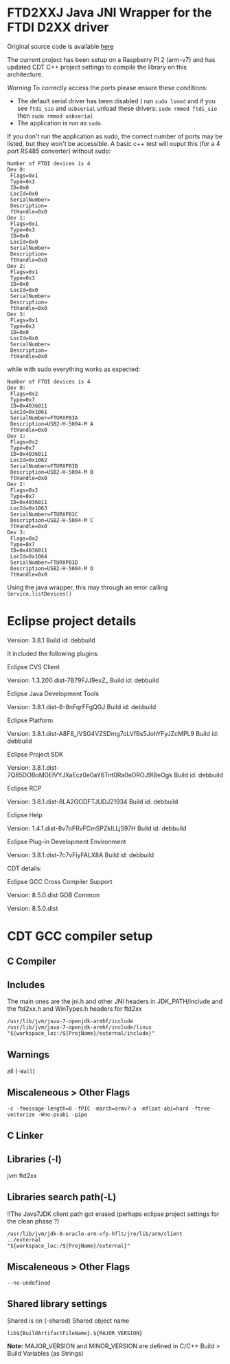 FTD2XXJ Java JNI Wrapper for the FTDI D2XX driver
=================================================

Original source code is available [here](http://sourceforge.net/projects/ftd2xxj/)

The current project has been setup on a Raspberry PI 2 (arm-v7)
and has updated CDT C++ project settings to compile the library on this architecture.

*Warning* To correctly access the ports please ensure these conditions:

* The default serial driver has been disabled ( run ```sudo lsmod``` and if you see ```ftdi_sio``` and ```usbserial``` unload these drivers: ```sudo rmmod ftdi_sio``` then ```sudo rmmod usbserial```
* The application is run as ```sudo```.

If you don't run the application as sudo, the correct number of ports may be listed, but they won't be accessible.
A basic c++ test will ouput this (for a 4 port RS485 converter) without sudo:
```
Number of FTDI devices is 4
Dev 0:
 Flags=0x1
 Type=0x3
 ID=0x0
 LocId=0x0
 SerialNumber=
 Description=
 ftHandle=0x0
Dev 1:
 Flags=0x1
 Type=0x3
 ID=0x0
 LocId=0x0
 SerialNumber=
 Description=
 ftHandle=0x0
Dev 2:
 Flags=0x1
 Type=0x3
 ID=0x0
 LocId=0x0
 SerialNumber=
 Description=
 ftHandle=0x0
Dev 3:
 Flags=0x1
 Type=0x3
 ID=0x0
 LocId=0x0
 SerialNumber=
 Description=
 ftHandle=0x0

``` 
while with sudo everything works as expected:
```
Number of FTDI devices is 4
Dev 0:
 Flags=0x2
 Type=0x7
 ID=0x4036011
 LocId=0x1061
 SerialNumber=FTURXP83A
 Description=USB2-H-5004-M A
 ftHandle=0x0
Dev 1:
 Flags=0x2
 Type=0x7
 ID=0x4036011
 LocId=0x1062
 SerialNumber=FTURXP83B
 Description=USB2-H-5004-M B
 ftHandle=0x0
Dev 2:
 Flags=0x2
 Type=0x7
 ID=0x4036011
 LocId=0x1063
 SerialNumber=FTURXP83C
 Description=USB2-H-5004-M C
 ftHandle=0x0
Dev 3:
 Flags=0x2
 Type=0x7
 ID=0x4036011
 LocId=0x1064
 SerialNumber=FTURXP83D
 Description=USB2-H-5004-M D
 ftHandle=0x0

```
Using the java wrapper, this may through an error calling ```Service.listDevices()```

Eclipse project details
=======================

Version: 3.8.1
Build id: debbuild

It included the following plugins:

Eclipse CVS Client

Version: 1.3.200.dist-7B79FJJ9exZ_
Build id: debbuild

Eclipse Java Development Tools

Version: 3.8.1.dist-8-8nFqrFFgQGJ
Build id: debbuild

Eclipse Platform

Version: 3.8.1.dist-A8F8_IVSG4VZSDmg7oLVfBs5JohYFyJZcMPL9
Build id: debbuild

Eclipse Project SDK

Version: 3.8.1.dist-7Q85DOBoMDElVYJXaEcz0e0aY6Tnt0Ra0eDROJ9IBeOgk
Build id: debbuild

Eclipse RCP

Version: 3.8.1.dist-8LA2GODFTJUDJ21934
Build id: debbuild


Eclipse Help

Version: 1.4.1.dist-8v7oFRvFCmSPZkILLj597H
Build id: debbuild

Eclipse Plug-in Development Environment

Version: 3.8.1.dist-7c7vFiyFALX8A
Build id: debbuild

CDT details:

Eclipse GCC Cross Compiler Support

Version: 8.5.0.dist
GDB Common

Version: 8.5.0.dist

CDT GCC compiler setup
======================

C Compiler
----------

Includes
--------
The main ones are the jni.h and other JNI headers in JDK_PATH/include
and the ftd2xx.h and WinTypes.h headers for ftd2xx
```
/usr/lib/jvm/java-7-openjdk-armhf/include
/usr/lib/jvm/java-7-openjdk-armhf/include/linux
"${workspace_loc:/${ProjName}/external/include}"
```

Warnings
--------
all (```-Wall```)

Miscaleneous > Other Flags
--------------------------

```
-c -fmessage-length=0 -fPIC -march=armv7-a -mfloat-abi=hard -ftree-vectorize -Wno-psabi -pipe
```


C Linker
--------

Libraries (-l)
--------------
jvm
ftd2xx

Libraries search path(-L)
-------------------------
!!The Java7JDK client path got erased (perhaps eclipse project settings for the clean phase ?)

```
/usr/lib/jvm/jdk-8-oracle-arm-vfp-hflt/jre/lib/arm/client
../external
"${workspace_loc:/${ProjName}/external}"
```

Miscaleneous > Other Flags
--------------------------
```
--no-undefined
```

Shared library settings
-----------------------
Shared is on (-shared)
Shared object name
```
lib${BuildArtifactFileName}.${MAJOR_VERSION}
```
**Note:** MAJOR_VERSION and MINOR_VERSION are defined in C/C++ Build > Build Variables (as Strings)
